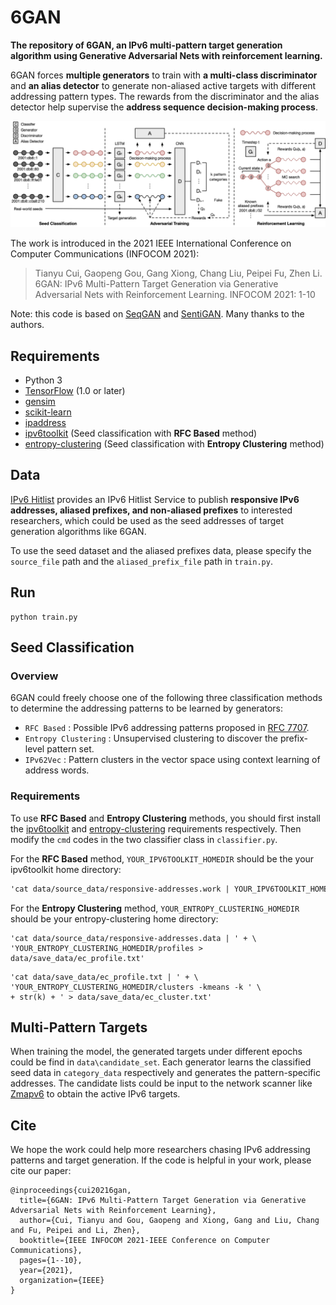 # 6GAN

**The repository of 6GAN, an IPv6 multi-pattern target generation algorithm using Generative Adversarial Nets with reinforcement learning.**

6GAN forces **multiple generators** to train with **a multi-class discriminator** and **an alias detector** to generate non-aliased active targets with different addressing pattern types. The rewards from the discriminator and the alias detector help supervise the **address sequence decision-making process**. 

![6GAN](images/6gan.png)

The work is introduced in the 2021 IEEE International Conference on Computer Communications (INFOCOM 2021):

> Tianyu Cui, Gaopeng Gou, Gang Xiong, Chang Liu, Peipei Fu, Zhen Li. 6GAN: IPv6 Multi-Pattern Target Generation via Generative Adversarial Nets with Reinforcement Learning. INFOCOM 2021: 1-10

Note: this code is based on [SeqGAN](https://github.com/LantaoYu/SeqGAN) and [SentiGAN](https://github.com/Nrgeup/SentiGAN). Many thanks to the authors.

## Requirements

* Python 3
* [TensorFlow](https://www.tensorflow.org/install/) (1.0 or later)
* [gensim](https://radimrehurek.com/gensim/models/word2vec.html)
* [scikit-learn](http://scikit-learn.org/stable/)
* [ipaddress](https://docs.python.org/3/library/ipaddress.html#module-ipaddress)
* [ipv6toolkit](https://github.com/fgont/ipv6toolkit) (Seed classification with **RFC Based** method)
* [entropy-clustering](https://github.com/pforemski/entropy-clustering) (Seed classification with **Entropy Clustering** method)

## Data

[IPv6 Hitlist](https://ipv6hitlist.github.io/) provides an IPv6 Hitlist Service to publish **responsive IPv6 addresses, aliased prefixes, and non-aliased prefixes** to interested researchers, which could be used as the seed addresses of target generation algorithms like 6GAN.

To use the seed dataset and the aliased prefixes data, please specify the `source_file` path and the `aliased_prefix_file` path in `train.py`.

## Run

```shell
python train.py
```

## Seed Classification

### Overview

6GAN could freely choose one of the following three classification methods to determine the addressing patterns to be learned by generators:

* `RFC Based` : Possible IPv6 addressing patterns proposed in [RFC 7707](https://www.rfc-editor.org/rfc/rfc7707.html).
* `Entropy Clustering` : Unsupervised clustering to discover the prefix-level pattern set.
* `IPv62Vec` : Pattern clusters in the vector space using context learning of address words. 

### Requirements

To use **RFC Based** and **Entropy Clustering** methods, you should first install the [ipv6toolkit](https://github.com/fgont/ipv6toolkit) and [entropy-clustering](https://github.com/pforemski/entropy-clustering) requirements respectively. Then modify the `cmd` codes in the two classifier class in `classifier.py`.

For the **RFC Based** method, `YOUR_IPV6TOOLKIT_HOMEDIR` should be the your ipv6toolkit home directory:

```txt
'cat data/source_data/responsive-addresses.work | YOUR_IPV6TOOLKIT_HOMEDIR/addr6 -i -d > data/save_data/rfc_profile.txt'
```

For the **Entropy Clustering** method,  `YOUR_ENTROPY_CLUSTERING_HOMEDIR` should be your entropy-clustering home directory:

```text
'cat data/source_data/responsive-addresses.data | ' + \
'YOUR_ENTROPY_CLUSTERING_HOMEDIR/profiles > data/save_data/ec_profile.txt'
```

```
'cat data/save_data/ec_profile.txt | ' + \
'YOUR_ENTROPY_CLUSTERING_HOMEDIR/clusters -kmeans -k ' \
+ str(k) + ' > data/save_data/ec_cluster.txt'
```

## Multi-Pattern Targets

When training the model, the generated targets under different epochs could be find in `data\candidate_set`. Each generator learns the classified seed data in `category_data` respectively and generates the pattern-specific addresses. The candidate lists could be input to the network scanner like [Zmapv6](https://github.com/tumi8/zmap) to obtain the active IPv6 targets.

## Cite

We hope the work could help more researchers chasing IPv6 addressing patterns and target generation. If the code is helpful in your work, please cite our paper:

```
@inproceedings{cui20216gan,
  title={6GAN: IPv6 Multi-Pattern Target Generation via Generative Adversarial Nets with Reinforcement Learning},
  author={Cui, Tianyu and Gou, Gaopeng and Xiong, Gang and Liu, Chang and Fu, Peipei and Li, Zhen},
  booktitle={IEEE INFOCOM 2021-IEEE Conference on Computer Communications},
  pages={1--10},
  year={2021},
  organization={IEEE}
}
```